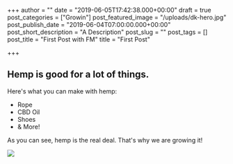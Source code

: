 +++
author = ""
date = "2019-06-05T17:42:38.000+00:00"
draft = true
post_categories = ["Growin"]
post_featured_image = "/uploads/dk-hero.jpg"
post_publish_date = "2019-06-04T07:00:00.000+00:00"
post_short_description = "A Description"
post_slug = ""
post_tags = []
post_title = "First Post with FM"
title = "First Post"

+++
## Hemp is good for a lot of things.

Here's what you can make with hemp:

* Rope
* CBD Oil
* Shoes
* & More!

As you can see, hemp is the real deal. That's why we are growing it!

![](/uploads/dk-hero.jpg)